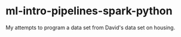 # ml-intro-pipelines-spark-python
My attempts to program a data set from David's data set on housing.
